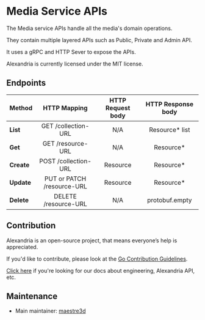 # Media Service APIs
The Media service APIs handle all the media's domain operations.

They contain multiple layered APIs such as Public, Private and Admin API. 

It uses a gRPC and HTTP Sever to expose the APIs.

Alexandria is currently licensed under the MIT license.

## Endpoints
| Method     |     HTTP Mapping             |  HTTP Request body |  HTTP Response body |
|------------|:----------------------------:|:------------------:|:-------------------:|
| **List**   |  GET /collection-URL         |   N/A              |   Resource* list    |
| **Get**    |  GET /resource-URL           |   N/A              |   Resource*         |
| **Create** |  POST /collection-URL        |   Resource         |   Resource*         |
| **Update** |  PUT or PATCH /resource-URL  |   Resource         |   Resource*         |
| **Delete** |  DELETE /resource-URL        |   N/A              |   protobuf.empty    |

## Contribution
Alexandria is an open-source project, that means everyone’s help is appreciated.

If you'd like to contribute, please look at the [Go Contribution Guidelines](https://github.com/maestre3d/alexandria).

[Click here](https://github.com/maestre3d/alexandria) if you're looking for our docs about engineering, Alexandria API, etc.

## Maintenance
- Main maintainer: [maestre3d](https://github.com/maestre3d)

